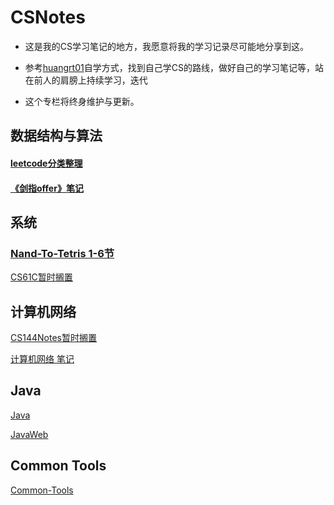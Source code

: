 # CSNotes

- 这是我的CS学习笔记的地方，我愿意将我的学习记录尽可能地分享到这。

- 参考[huangrt01](https://github.com/huangrt01)自学方式，找到自己学CS的路线，做好自己的学习笔记等，站在前人的肩膀上持续学习，迭代

- 这个专栏将终身维护与更新。

## 数据结构与算法

#### [leetcode分类整理](https://github.com/RshStone/CS-Notes/blob/master/Notes/Output/leetcode.md) 

#### [《剑指offer》笔记](https://github.com/RshStone/CS-Notes/blob/master/Notes/Output/%E3%80%8A%E5%89%91%E6%8C%87offer%E3%80%8B%E7%AC%94%E8%AE%B0.md)

## 系统

### [Nand-To-Tetris 1-6节](https://github.com/RshStone/CS-Notes/blob/master/Notes/Output/Nand-to-Tetris.md)

[CS61C暂时搁置](https://github.com/RshStone/CS-Notes/blob/master/Notes/Output/CS61C.md)

## 计算机网络

[CS144Notes暂时搁置](https://github.com/RshStone/CS-Notes/blob/master/Notes/Output/CS144.md)

[计算机网络 笔记](https://github.com/RshStone/CS-Notes/blob/master/Notes/Output/%E8%AE%A1%E7%AE%97%E6%9C%BA%E7%BD%91%E7%BB%9C.md)

## Java

[Java](https://github.com/RshStone/CS-Notes/blob/master/Notes/Output/Java.md)

[JavaWeb](https://github.com/RshStone/CS-Notes/blob/master/Notes/Output/JavaWeb.md)

## Common Tools

[Common-Tools](https://github.com/RshStone/CS-Notes/blob/master/Notes/Output/Common-Tools.md)